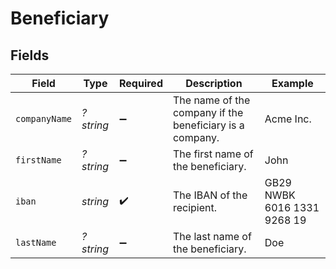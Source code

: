 # Beneficiary


## Fields

| Field                                                    | Type                                                     | Required                                                 | Description                                              | Example                                                  |
| -------------------------------------------------------- | -------------------------------------------------------- | -------------------------------------------------------- | -------------------------------------------------------- | -------------------------------------------------------- |
| `companyName`                                            | *?string*                                                | :heavy_minus_sign:                                       | The name of the company if the beneficiary is a company. | Acme Inc.                                                |
| `firstName`                                              | *?string*                                                | :heavy_minus_sign:                                       | The first name of the beneficiary.                       | John                                                     |
| `iban`                                                   | *string*                                                 | :heavy_check_mark:                                       | The IBAN of the recipient.                               | GB29 NWBK 6016 1331 9268 19                              |
| `lastName`                                               | *?string*                                                | :heavy_minus_sign:                                       | The last name of the beneficiary.                        | Doe                                                      |